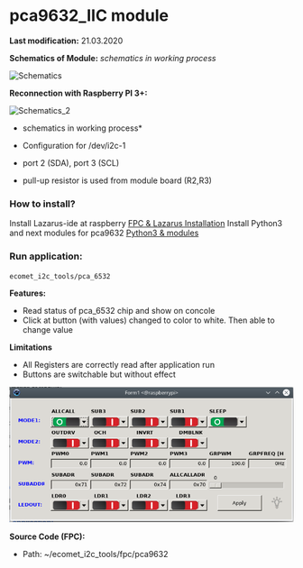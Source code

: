 # pca9632_IIC module

**Last modification:** 21.03.2020

**Schematics of Module:**
*schematics in working process*

![Schematics](Schematics.PNG)

**Reconnection with Raspberry PI 3+:**

![Schematics_2](Schematics_2.PNG)
* schematics in working process*

* Configuration for /dev/i2c-1
* port 2 (SDA), port 3 (SCL)
* pull-up resistor is used from module board (R2,R3)

### How to install? ###

Install Lazarus-ide at raspberry [FPC & Lazarus Installation](../lazarus.md)
Install Python3 and next modules for pca9632 [Python3 & modules](../../i2c_pkg/pca9632_pkg/pca_9632_python_IIC.md)

### Run application: ###
```console
ecomet_i2c_tools/pca_6532
```

**Features:**

*  Read status of pca_6532 chip and show on concole
*  Click at button (with values) changed to color to white. Then able to change value

**Limitations**
 
* All Registers are correctly read after application run
* Buttons are switchable but without effect

![console](pca6532_console.png  "Console")

**Source Code (FPC):**
* Path: ~/ecomet_i2c_tools/fpc/pca9632